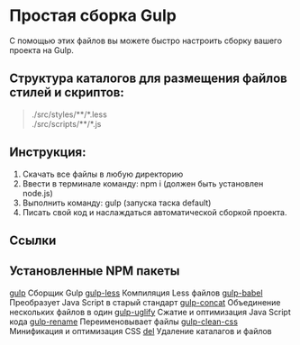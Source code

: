 # Простая сборка Gulp
С помощью этих файлов вы можете быстро настроить сборку вашего проекта на Gulp.

## Структура каталогов для размещения файлов стилей и скриптов:
>./src/styles/\*\*/\*.less  
>./src/scripts/\*\*/\*.js

## Инструкция:
1. Скачать все файлы в любую директорию
2. Ввести в терминале команду: npm i (должен быть установлен node.js)
3. Выполнить команду: gulp (запуска таска default)
4. Писать свой код и наслаждаться автоматической сборкой проекта.

## Ссылки

## Установленные NPM пакеты
[gulp](https://www.npmjs.com/package/gulp) Сборщик Gulp
[gulp-less](https://www.npmjs.com/package/gulp-less) Компиляция Less файлов
[gulp-babel](https://www.npmjs.com/package/gulp-babel) Преобразует Java Script в старый стандарт
[gulp-concat](https://www.npmjs.com/package/gulp-concat) Объединение нескольких файлов в один
[gulp-uglify](https://www.npmjs.com/package/gulp-uglify) Сжатие и оптимизация Java Script кода
[gulp-rename](https://www.npmjs.com/package/gulp-rename) Переименовывает файлы
[gulp-clean-css](https://www.npmjs.com/package/gulp-clean-css) Минификация и оптимизация CSS
[del](https://www.npmjs.com/package/del) Удаление каталагов и файлов

